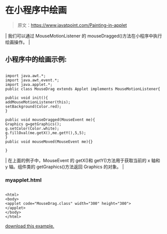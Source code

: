 # 在小程序中绘画

> 原文：<https://www.javatpoint.com/Painting-in-applet>

| 我们可以通过 MouseMotionListener 的 mouseDragged()方法在小程序中执行绘画操作。 |

## 小程序中的绘画示例:

<applet code="MouseDrag.class" height="300" width="500"></applet>

```

import java.awt.*;
import java.awt.event.*;
import java.applet.*;
public class MouseDrag extends Applet implements MouseMotionListener{

public void init(){
addMouseMotionListener(this);
setBackground(Color.red);
}

public void mouseDragged(MouseEvent me){
Graphics g=getGraphics();
g.setColor(Color.white);
g.fillOval(me.getX(),me.getY(),5,5);
}
public void mouseMoved(MouseEvent me){}

}

```

| 在上面的例子中，MouseEvent 的 getX()和 getY()方法用于获取当前的 x 轴和 y 轴。组件类的 getGraphics()方法返回 Graphics 的对象。 |

### myapplet.html

```

<html>
<body>
<applet code="MouseDrag.class" width="300" height="300">
</applet>
</body>
</html>

```

[download this example.](https://static.javatpoint.com/src/applet/MouseApplet.jar)